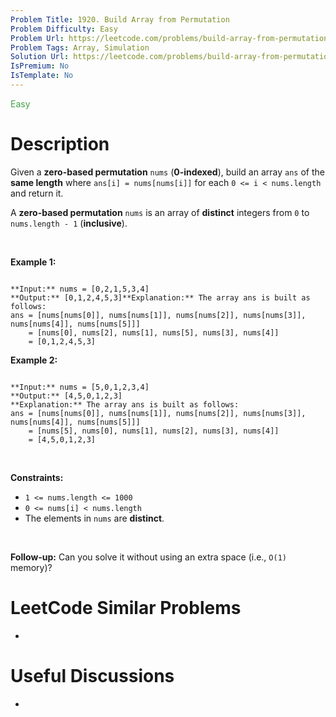 ```yaml
---
Problem Title: 1920. Build Array from Permutation
Problem Difficulty: Easy
Problem Url: https://leetcode.com/problems/build-array-from-permutation/
Problem Tags: Array, Simulation
Solution Url: https://leetcode.com/problems/build-array-from-permutation/solution/
IsPremium: No
IsTemplate: No
---
```


<span style="color: rgb(67, 160, 71);">Easy</span>

# Description

Given a **zero-based permutation** `nums` (**0-indexed**), build an array `ans` of the **same length** where `ans[i] = nums[nums[i]]` for each `0 <= i < nums.length` and return it.


A **zero-based permutation** `nums` is an array of **distinct** integers from `0` to `nums.length - 1` (**inclusive**).


 


**Example 1:**



```

**Input:** nums = [0,2,1,5,3,4]
**Output:** [0,1,2,4,5,3]**Explanation:** The array ans is built as follows: 
ans = [nums[nums[0]], nums[nums[1]], nums[nums[2]], nums[nums[3]], nums[nums[4]], nums[nums[5]]]
    = [nums[0], nums[2], nums[1], nums[5], nums[3], nums[4]]
    = [0,1,2,4,5,3]
```

**Example 2:**



```

**Input:** nums = [5,0,1,2,3,4]
**Output:** [4,5,0,1,2,3]
**Explanation:** The array ans is built as follows:
ans = [nums[nums[0]], nums[nums[1]], nums[nums[2]], nums[nums[3]], nums[nums[4]], nums[nums[5]]]
    = [nums[5], nums[0], nums[1], nums[2], nums[3], nums[4]]
    = [4,5,0,1,2,3]
```

 


**Constraints:**


* `1 <= nums.length <= 1000`
* `0 <= nums[i] < nums.length`
* The elements in `nums` are **distinct**.


 


**Follow-up:** Can you solve it without using an extra space (i.e., `O(1)` memory)?




# LeetCode Similar Problems

- []()

# Useful Discussions

- []()
